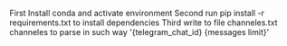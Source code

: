 First Install conda and activate environment
Second run pip install -r requirements.txt to install dependencies
Third write to file channeles.txt channeles to parse in such way '{telegram_chat_id} {messages limit}'

